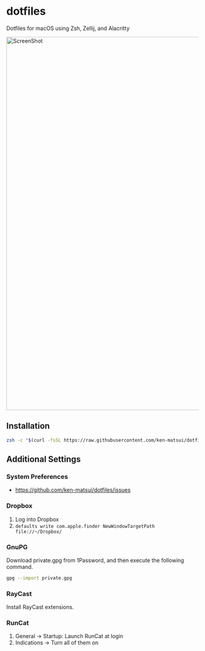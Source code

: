# dotfiles

Dotfiles for macOS using Zsh, Zellij, and Alacritty

<img width="975" alt="ScreenShot" src="https://user-images.githubusercontent.com/26405363/150774356-1bb319e4-4b7f-4a1f-9b59-a165111b111c.png">

## Installation

```sh
zsh -c "$(curl -fsSL https://raw.githubusercontent.com/ken-matsui/dotfiles/main/install.sh)"
```

## Additional Settings

### System Preferences

* https://github.com/ken-matsui/dotfiles/issues

### Dropbox

1. Log into Dropbox
1. `defaults write com.apple.finder NewWindowTargetPath file://~/Dropbox/`

### GnuPG

Download private.gpg from 1Password, and then execute the following command.

```sh
gpg --import private.gpg
```

### RayCast

Install RayCast extensions.

### RunCat

1. General -> Startup: Launch RunCat at login
1. Indications -> Turn all of them on
